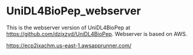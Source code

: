 # UniDL4BioPep_webserver
This is the webserver version of UniDL4BioPep at https://github.com/dzjxzyd/UniDL4BioPep.
Webserver is based on AWS.

https://ecp2jxachm.us-east-1.awsapprunner.com/

